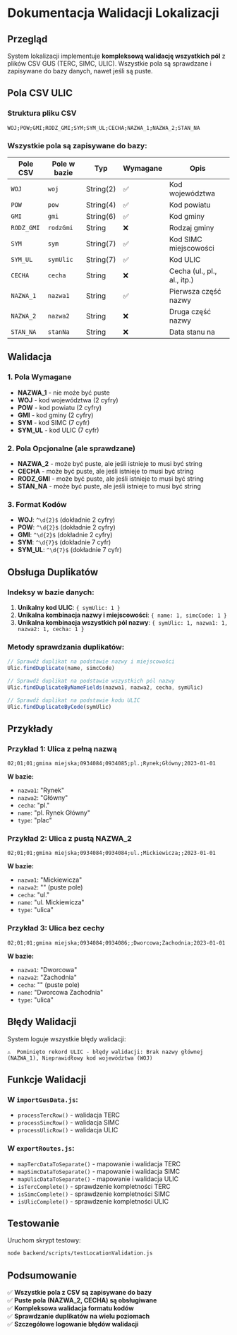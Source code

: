 # Dokumentacja Walidacji Lokalizacji

## Przegląd

System lokalizacji implementuje **kompleksową walidację wszystkich pól** z plików CSV GUS (TERC, SIMC, ULIC). Wszystkie pola są sprawdzane i zapisywane do bazy danych, nawet jeśli są puste.

## Pola CSV ULIC

### Struktura pliku CSV
```
WOJ;POW;GMI;RODZ_GMI;SYM;SYM_UL;CECHA;NAZWA_1;NAZWA_2;STAN_NA
```

### Wszystkie pola są zapisywane do bazy:

| Pole CSV | Pole w bazie | Typ | Wymagane | Opis |
|----------|--------------|-----|----------|------|
| `WOJ` | `woj` | String(2) | ✅ | Kod województwa |
| `POW` | `pow` | String(4) | ✅ | Kod powiatu |
| `GMI` | `gmi` | String(6) | ✅ | Kod gminy |
| `RODZ_GMI` | `rodzGmi` | String | ❌ | Rodzaj gminy |
| `SYM` | `sym` | String(7) | ✅ | Kod SIMC miejscowości |
| `SYM_UL` | `symUlic` | String(7) | ✅ | Kod ULIC |
| `CECHA` | `cecha` | String | ❌ | Cecha (ul., pl., al., itp.) |
| `NAZWA_1` | `nazwa1` | String | ✅ | Pierwsza część nazwy |
| `NAZWA_2` | `nazwa2` | String | ❌ | Druga część nazwy |
| `STAN_NA` | `stanNa` | String | ❌ | Data stanu na |

## Walidacja

### 1. Pola Wymagane
- **NAZWA_1** - nie może być puste
- **WOJ** - kod województwa (2 cyfry)
- **POW** - kod powiatu (2 cyfry)
- **GMI** - kod gminy (2 cyfry)
- **SYM** - kod SIMC (7 cyfr)
- **SYM_UL** - kod ULIC (7 cyfr)

### 2. Pola Opcjonalne (ale sprawdzane)
- **NAZWA_2** - może być puste, ale jeśli istnieje to musi być string
- **CECHA** - może być puste, ale jeśli istnieje to musi być string
- **RODZ_GMI** - może być puste, ale jeśli istnieje to musi być string
- **STAN_NA** - może być puste, ale jeśli istnieje to musi być string

### 3. Format Kodów
- **WOJ**: `^\d{2}$` (dokładnie 2 cyfry)
- **POW**: `^\d{2}$` (dokładnie 2 cyfry)
- **GMI**: `^\d{2}$` (dokładnie 2 cyfry)
- **SYM**: `^\d{7}$` (dokładnie 7 cyfr)
- **SYM_UL**: `^\d{7}$` (dokładnie 7 cyfr)

## Obsługa Duplikatów

### Indeksy w bazie danych:
1. **Unikalny kod ULIC**: `{ symUlic: 1 }`
2. **Unikalna kombinacja nazwy i miejscowości**: `{ name: 1, simcCode: 1 }`
3. **Unikalna kombinacja wszystkich pól nazwy**: `{ symUlic: 1, nazwa1: 1, nazwa2: 1, cecha: 1 }`

### Metody sprawdzania duplikatów:
```javascript
// Sprawdź duplikat na podstawie nazwy i miejscowości
Ulic.findDuplicate(name, simcCode)

// Sprawdź duplikat na podstawie wszystkich pól nazwy
Ulic.findDuplicateByNameFields(nazwa1, nazwa2, cecha, symUlic)

// Sprawdź duplikat na podstawie kodu ULIC
Ulic.findDuplicateByCode(symUlic)
```

## Przykłady

### Przykład 1: Ulica z pełną nazwą
```csv
02;01;01;gmina miejska;0934084;0934085;pl.;Rynek;Główny;2023-01-01
```
**W bazie:**
- `nazwa1`: "Rynek"
- `nazwa2`: "Główny"
- `cecha`: "pl."
- `name`: "pl. Rynek Główny"
- `type`: "plac"

### Przykład 2: Ulica z pustą NAZWA_2
```csv
02;01;01;gmina miejska;0934084;0934084;ul.;Mickiewicza;;2023-01-01
```
**W bazie:**
- `nazwa1`: "Mickiewicza"
- `nazwa2`: "" (puste pole)
- `cecha`: "ul."
- `name`: "ul. Mickiewicza"
- `type`: "ulica"

### Przykład 3: Ulica bez cechy
```csv
02;01;01;gmina miejska;0934084;0934086;;Dworcowa;Zachodnia;2023-01-01
```
**W bazie:**
- `nazwa1`: "Dworcowa"
- `nazwa2`: "Zachodnia"
- `cecha`: "" (puste pole)
- `name`: "Dworcowa Zachodnia"
- `type`: "ulica"

## Błędy Walidacji

System loguje wszystkie błędy walidacji:
```
⚠️  Pominięto rekord ULIC - błędy walidacji: Brak nazwy głównej (NAZWA_1), Nieprawidłowy kod województwa (WOJ)
```

## Funkcje Walidacji

### W `importGusData.js`:
- `processTercRow()` - walidacja TERC
- `processSimcRow()` - walidacja SIMC
- `processUlicRow()` - walidacja ULIC

### W `exportRoutes.js`:
- `mapTercDataToSeparate()` - mapowanie i walidacja TERC
- `mapSimcDataToSeparate()` - mapowanie i walidacja SIMC
- `mapUlicDataToSeparate()` - mapowanie i walidacja ULIC
- `isTercComplete()` - sprawdzenie kompletności TERC
- `isSimcComplete()` - sprawdzenie kompletności SIMC
- `isUlicComplete()` - sprawdzenie kompletności ULIC

## Testowanie

Uruchom skrypt testowy:
```bash
node backend/scripts/testLocationValidation.js
```

## Podsumowanie

✅ **Wszystkie pola z CSV są zapisywane do bazy**  
✅ **Puste pola (NAZWA_2, CECHA) są obsługiwane**  
✅ **Kompleksowa walidacja formatu kodów**  
✅ **Sprawdzanie duplikatów na wielu poziomach**  
✅ **Szczegółowe logowanie błędów walidacji** 